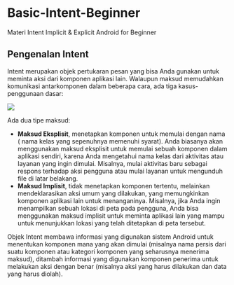# Basic-Intent-Beginner
Materi Intent Implicit &amp; Explicit Android for Beginner

## Pengenalan Intent
Intent merupakan objek pertukaran pesan yang bisa Anda gunakan untuk meminta aksi dari komponen aplikasi lain. Walaupun maksud memudahkan komunikasi antarkomponen dalam beberapa cara, ada tiga kasus-penggunaan dasar:

<img src="https://developer.android.com/images/components/intent-filters@2x.png?hl=id"/>

Ada dua tipe maksud:

- **Maksud Eksplisit**, menetapkan komponen untuk memulai dengan nama ( nama kelas yang sepenuhnya memenuhi syarat). Anda biasanya akan menggunakan maksud eksplisit untuk memulai sebuah komponen dalam aplikasi sendiri, karena Anda mengetahui nama kelas dari aktivitas atau layanan yang ingin dimulai. Misalnya, mulai aktivitas baru sebagai respons terhadap aksi pengguna atau mulai layanan untuk mengunduh file di latar belakang.
- **Maksud Implisit**, tidak menetapkan komponen tertentu, melainkan mendeklarasikan aksi umum yang dilakukan, yang memungkinkan komponen aplikasi lain untuk menanganinya. Misalnya, jika Anda ingin menampilkan sebuah lokasi di peta pada pengguna, Anda bisa menggunakan maksud implisit untuk meminta aplikasi lain yang mampu untuk menunjukkan lokasi yang telah ditetapkan di peta tersebut.

Objek Intent membawa informasi yang digunakan sistem Android untuk menentukan komponen mana yang akan dimulai (misalnya nama persis dari suatu komponen atau kategori komponen yang seharusnya menerima maksud), ditambah informasi yang digunakan komponen penerima untuk melakukan aksi dengan benar (misalnya aksi yang harus dilakukan dan data yang harus diolah).
